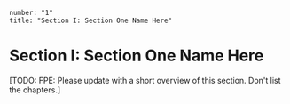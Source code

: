 ```metadata
number: "1"
title: "Section I: Section One Name Here"
```

# Section I: Section One Name Here

[TODO: FPE: Please update with a short overview of this section. Don't list the chapters.]
